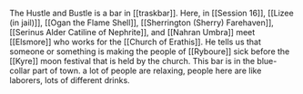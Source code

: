 The Hustle and Bustle is a bar in [[traskbar]]. Here, in [[Session 16]], [[Lizee (in jail)]], [[Ogan the Flame Shell]], [[Sherrington (Sherry) Farehaven]], [[Serinus Alder Catiline of Nephrite]], and [[Nahran Umbra]] meet [[Elsmore]] who works for the [[Church of Erathis]]. He tells us that someone or something is making the people of [[Ryboure]] sick before the [[Kyre]] moon festival that is held by the church. 
This bar is in the blue-collar part of town. a lot of people are relaxing, people here are like laborers, lots of different drinks. 